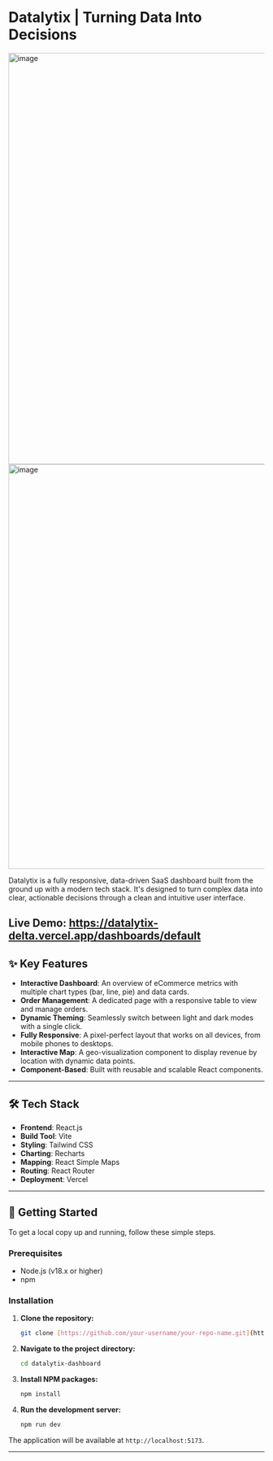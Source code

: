 # Datalytix | Turning Data Into Decisions

<img width="1913" height="809" alt="image" src="https://github.com/user-attachments/assets/7f24abaf-a071-4e43-a19f-aa22043bec64" />


<img width="1870" height="796" alt="image" src="https://github.com/user-attachments/assets/0dfca4e4-9c37-4d82-8d4a-5f6eca2952d7" />



Datalytix is a fully responsive, data-driven SaaS dashboard built from the ground up with a modern tech stack. It's designed to turn complex data into clear, actionable decisions through a clean and intuitive user interface.

**Live Demo:** **https://datalytix-delta.vercel.app/dashboards/default**
---
## ✨ Key Features

* **Interactive Dashboard**: An overview of eCommerce metrics with multiple chart types (bar, line, pie) and data cards.
* **Order Management**: A dedicated page with a responsive table to view and manage orders.
* **Dynamic Theming**: Seamlessly switch between light and dark modes with a single click.
* **Fully Responsive**: A pixel-perfect layout that works on all devices, from mobile phones to desktops.
* **Interactive Map**: A geo-visualization component to display revenue by location with dynamic data points.
* **Component-Based**: Built with reusable and scalable React components.

---
## 🛠️ Tech Stack

* **Frontend**: React.js
* **Build Tool**: Vite
* **Styling**: Tailwind CSS
* **Charting**: Recharts
* **Mapping**: React Simple Maps
* **Routing**: React Router
* **Deployment**: Vercel

---
## 🚀 Getting Started

To get a local copy up and running, follow these simple steps.

### Prerequisites

* Node.js (v18.x or higher)
* npm

### Installation

1.  **Clone the repository:**
    ```bash
    git clone [https://github.com/your-username/your-repo-name.git](https://github.com/your-username/your-repo-name.git)
    ```
2.  **Navigate to the project directory:**
    ```bash
    cd datalytix-dashboard
    ```
3.  **Install NPM packages:**
    ```bash
    npm install
    ```
4.  **Run the development server:**
    ```bash
    npm run dev
    ```
The application will be available at `http://localhost:5173`.

---
